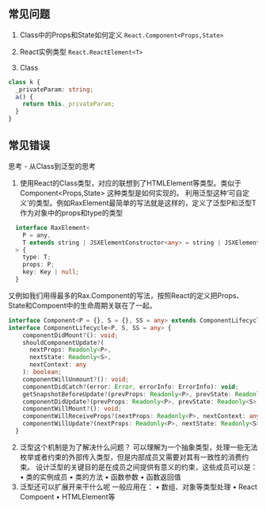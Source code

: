 ## 常见问题
1. Class中的Props和State如何定义
`React.Component<Props,State>`

2. React实例类型
`React.ReactElement<T>`

3. Class
```typescript
class k {
  _privateParam: string;
  a() {
    return this._privateParam;
  }
}
```

## 常见错误
思考 - 从Class到泛型的思考
1. 使用React的Class类型，对应的联想到了HTMLElement等类型。类似于Component<Props,State> 这种类型是如何实现的。
利用泛型这种‘可自定义’的类型。例如RaxElement最简单的写法就是这样的，定义了泛型P和泛型T作为对象中的props和type的类型
```typescript
  interface RaxElement<
    P = any,
    T extends string | JSXElementConstructor<any> = string | JSXElementConstructor<any>
  > {
    type: T;
    props: P;
    key: Key | null;
  }
```
又例如我们用得最多的Rax.Component的写法，按照React的定义把Props、State和Compoent中的生命周期关联在了一起。
```typescript
interface Component<P = {}, S = {}, SS = any> extends ComponentLifecycle<P, S, SS> {}
interface ComponentLifecycle<P, S, SS = any> {
    componentDidMount?(): void;
    shouldComponentUpdate?(
      nextProps: Readonly<P>,
      nextState: Readonly<S>,
      nextContext: any
    ): boolean;
    componentWillUnmount?(): void;
    componentDidCatch?(error: Error, errorInfo: ErrorInfo): void;
    getSnapshotBeforeUpdate?(prevProps: Readonly<P>, prevState: Readonly<S>): SS | null;
    componentDidUpdate?(prevProps: Readonly<P>, prevState: Readonly<S>, snapshot?: SS): void;
    componentWillMount?(): void;
    componentWillReceiveProps?(nextProps: Readonly<P>, nextContext: any): void;
    componentWillUpdate?(nextProps: Readonly<P>, nextState: Readonly<S>, nextContext: any): void;
  }
 ```
2. 泛型这个机制是为了解决什么问题？
可以理解为一个抽象类型，处理一些无法枚举或者约束的外部传入类型，但是内部成员又需要对其有一致性的消费约束。
设计泛型的关键目的是在成员之间提供有意义的约束，这些成员可以是：
• 类的实例成员
• 类的方法
• 函数参数
• 函数返回值
3. 泛型还可以扩展开来干什么呢
一般应用在：
• 数组、对象等类型处理
• React Compoent
• HTMLElement等
